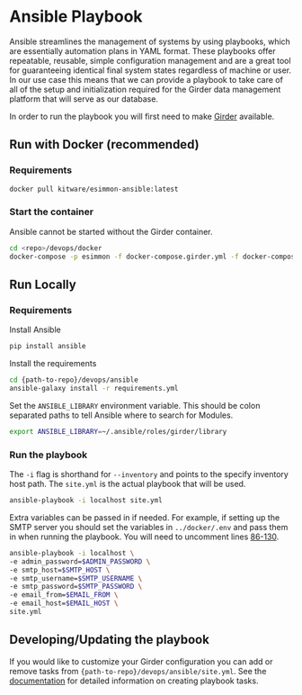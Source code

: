 # Ansible Playbook

Ansible streamlines the management of systems by using playbooks, which are essentially automation plans in YAML format. These playbooks offer repeatable, reusable, simple configuration management and are a great tool for guaranteeing identical final system states regardless of machine or user. In our use case this means that we can provide a playbook to take care of all of the setup and initialization required for the Girder data management platform that will serve as our database.

In order to run the playbook you will first need to make [Girder](girder.md) available.

## Run with Docker (recommended)

### Requirements

```bash
docker pull kitware/esimmon-ansible:latest
```

### Start the container

Ansible cannot be started without the Girder container.

```bash
cd <repo>/devops/docker
docker-compose -p esimmon -f docker-compose.girder.yml -f docker-compose.ansible.yml up
```

## Run Locally

### Requirements

Install Ansible

```bash
pip install ansible
```

Install the requirements

```bash
cd {path-to-repo}/devops/ansible
ansible-galaxy install -r requirements.yml
```

Set the `ANSIBLE_LIBRARY` environment variable. This should be colon separated paths to tell Ansible where to search for Modules.

```bash
export ANSIBLE_LIBRARY=~/.ansible/roles/girder/library
```

### Run the playbook

The `-i` flag is shorthand for `--inventory` and points to the specify inventory host path. The `site.yml` is the actual playbook that will be used.

```bash
ansible-playbook -i localhost site.yml
```

Extra variables can be passed in if needed. For example, if setting up the SMTP server you should set the variables in `../docker/.env` and pass them in when running the playbook. You will need to uncomment lines [86-130](https://github.com/Kitware/eSimMon/blob/master/devops/ansible/site.yml#L86-L130).

```bash
ansible-playbook -i localhost \
-e admin_password=$ADMIN_PASSWORD \
-e smtp_host=$SMTP_HOST \
-e smtp_username=$SMTP_USERNAME \
-e smtp_password=$SMTP_PASSWORD \
-e email_from=$EMAIL_FROM \
-e email_host=$EMAIL_HOST \
site.yml
```

## Developing/Updating the playbook

If you would like to customize your Girder configuration you can add or remove tasks from `{path-to-repo}/devops/ansible/site.yml`. See the [documentation](https://docs.ansible.com/ansible/latest/playbook_guide/index.html) for detailed information on creating playbook tasks.
